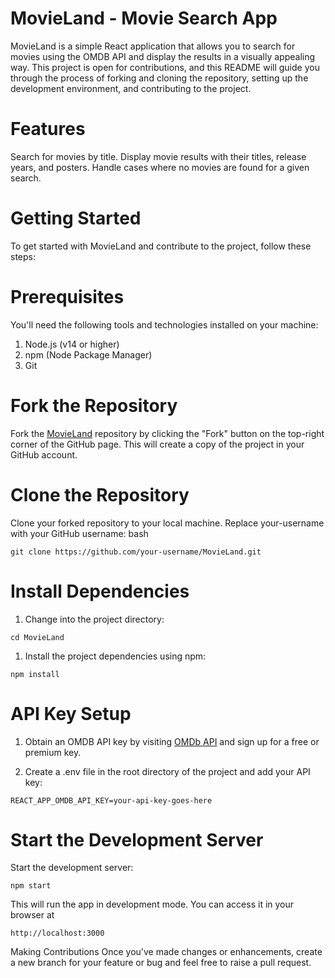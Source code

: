 # MovieLand - Movie Search App
MovieLand is a simple React application that allows you to search for movies using the OMDB API and display the results in a visually appealing way. This project is open for contributions, and this README will guide you through the process of forking and cloning the repository, setting up the development environment, and contributing to the project.

# Features
Search for movies by title.
Display movie results with their titles, release years, and posters.
Handle cases where no movies are found for a given search.
# Getting Started
To get started with MovieLand and contribute to the project, follow these steps:

# Prerequisites
You'll need the following tools and technologies installed on your machine:

1. Node.js (v14 or higher)
1. npm (Node Package Manager)
1. Git

# Fork the Repository
Fork the [MovieLand](https://github.com/CodeWithMuzzu/movieswebsite_react) repository by clicking the "Fork" button on the top-right corner of the GitHub page. This will create a copy of the project in your GitHub account.
# Clone the Repository
Clone your forked repository to your local machine. Replace your-username with your GitHub username:
bash
```
git clone https://github.com/your-username/MovieLand.git
```
# Install Dependencies
1. Change into the project directory:
```
cd MovieLand
```
1. Install the project dependencies using npm:
```
npm install
```
# API Key Setup
1. Obtain an OMDB API key by visiting [OMDb API](https://www.omdbapi.com/apikey.aspx) and sign up for a free or premium key.

1. Create a .env file in the root directory of the project and add your API key:

```
REACT_APP_OMDB_API_KEY=your-api-key-goes-here
```
# Start the Development Server
Start the development server:
```
npm start
```
This will run the app in development mode. You can access it in your browser at 
```
http://localhost:3000
```

Making Contributions
Once you've made changes or enhancements, create a new branch for your feature or bug and feel free to raise a pull request.
